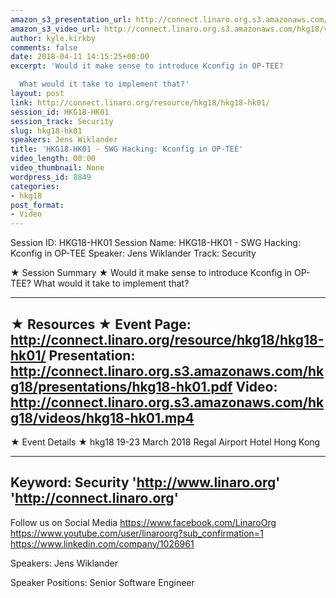 ```yaml
---
amazon_s3_presentation_url: http://connect.linaro.org.s3.amazonaws.com/hkg18/presentations/hkg18-hk01.pdf
amazon_s3_video_url: http://connect.linaro.org.s3.amazonaws.com/hkg18/videos/hkg18-hk01.mp4
author: kyle.kirkby
comments: false
date: 2018-04-11 14:15:25+00:00
excerpt: 'Would it make sense to introduce Kconfig in OP-TEE?

  What would it take to implement that?'
layout: post
link: http://connect.linaro.org/resource/hkg18/hkg18-hk01/
session_id: HKG18-HK01
session_track: Security
slug: hkg18-hk01
speakers: Jens Wiklander
title: 'HKG18-HK01 - SWG Hacking: Kconfig in OP-TEE'
video_length: 00:00
video_thumbnail: None
wordpress_id: 8849
categories:
- hkg18
post_format:
- Video
---
```


Session ID: HKG18-HK01
Session Name: HKG18-HK01 - SWG Hacking: Kconfig in OP-TEE
Speaker: Jens Wiklander
Track: Security


★ Session Summary ★
Would it make sense to introduce Kconfig in OP-TEE?
What would it take to implement that?

---------------------------------------------------
★ Resources ★
Event Page: http://connect.linaro.org/resource/hkg18/hkg18-hk01/
Presentation: http://connect.linaro.org.s3.amazonaws.com/hkg18/presentations/hkg18-hk01.pdf
Video: http://connect.linaro.org.s3.amazonaws.com/hkg18/videos/hkg18-hk01.mp4
 ---------------------------------------------------
★ Event Details ★
hkg18
19-23 March 2018 
Regal Airport Hotel Hong Kong

---------------------------------------------------
Keyword: Security
'http://www.linaro.org'
'http://connect.linaro.org'
---------------------------------------------------
Follow us on Social Media
https://www.facebook.com/LinaroOrg
https://www.youtube.com/user/linaroorg?sub_confirmation=1
https://www.linkedin.com/company/1026961

Speakers: Jens Wiklander

Speaker Positions: Senior Software Engineer


